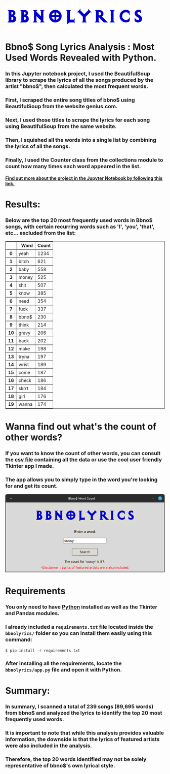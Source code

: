 ![img.png](Jupyter_Notebook/img.png)
# <b> Bbno$ Song Lyrics Analysis : Most Used Words Revealed with Python.</b>

### In this Jupyter notebook project, I used the BeautifulSoup library to scrape the lyrics of all the songs produced by the artist "bbno$", then calculated the most frequent words.
### First, I scraped the entire song titles of bbno$ using BeautifulSoup from the website genius.com.
### Next, I used those titles to scrape the lyrics for each song using BeautifulSoup from the same website.
### Then, I squished all the words into a single list by combining the lyrics of all the songs.
### Finally, I used the Counter class from the collections module to count how many times each word appeared in the list.

#### <a href="Jupyter_Notebook/bbnomula.ipynb" >Find out more about the project in the Jupyter Notebook  by following this link.</a>

# <b> Results:</b>
### Below are the top 20 most frequently used words in Bbno$ songs, with certain recurring words such as 'I', 'you', 'that', etc... excluded from the list:
<table border="1" class="dataframe">
  <thead>
    <tr style="text-align: right;">
      <th></th>
      <th>Word</th>
      <th>Count</th>
    </tr>
  </thead>
  <tbody>
    <tr>
      <th>0</th>
      <td>yeah</td>
      <td>1234</td>
    </tr>
    <tr>
      <th>1</th>
      <td>bitch</td>
      <td>621</td>
    </tr>
    <tr>
      <th>2</th>
      <td>baby</td>
      <td>558</td>
    </tr>
    <tr>
      <th>3</th>
      <td>money</td>
      <td>525</td>
    </tr>
    <tr>
      <th>4</th>
      <td>shit</td>
      <td>507</td>
    </tr>
    <tr>
      <th>5</th>
      <td>know</td>
      <td>385</td>
    </tr>
    <tr>
      <th>6</th>
      <td>need</td>
      <td>354</td>
    </tr>
    <tr>
      <th>7</th>
      <td>fuck</td>
      <td>337</td>
    </tr>
    <tr>
      <th>8</th>
      <td>bbno$</td>
      <td>230</td>
    </tr>
    <tr>
      <th>9</th>
      <td>think</td>
      <td>214</td>
    </tr>
    <tr>
      <th>10</th>
      <td>gravy</td>
      <td>206</td>
    </tr>
    <tr>
      <th>11</th>
      <td>back</td>
      <td>202</td>
    </tr>
    <tr>
      <th>12</th>
      <td>make</td>
      <td>198</td>
    </tr>
    <tr>
      <th>13</th>
      <td>tryna</td>
      <td>197</td>
    </tr>
    <tr>
      <th>14</th>
      <td>wrist</td>
      <td>189</td>
    </tr>
    <tr>
      <th>15</th>
      <td>come</td>
      <td>187</td>
    </tr>
    <tr>
      <th>16</th>
      <td>check</td>
      <td>186</td>
    </tr>
    <tr>
      <th>17</th>
      <td>skrrt</td>
      <td>184</td>
    </tr>
    <tr>
      <th>18</th>
      <td>girl</td>
      <td>176</td>
    </tr>
    <tr>
      <th>19</th>
      <td>wanna</td>
      <td>174</td>
    </tr>
  </tbody>
</table>
</div>

# Wanna find out what's the count of other words?
### If you want to know the count of other words, you can consult the <a href=Jupyter_Notebook/word_count_data/word_counts.csv>csv file</a> containing all the data or use the cool user friendly Tkinter app I made.
### The app allows you to simply type in the word you're looking for and get its count.
![app.png](screenshots/app.png)

# Requirements
### You only need to have <a href="https://www.python.org/downloads/">Python</a> installed as well as the Tkinter and Pandas modules.  
### I already included a ```requirements.txt``` file located inside the ```bbnolyrics/``` folder so you can install them easily using this command:
```
$ pip install -r requirements.txt
```
### After installing all the requirements, locate the ```bbnolyrics/app.py``` file and open it with Python.

# <b>Summary:</b>
### In summary, I scanned a total of 239 songs (89,695 words) from bbno$ and analyzed the lyrics to identify the top 20 most frequently used words.
### It is important to note that while this analysis provides valuable information, the downside is that the lyrics of featured artists were also included in the analysis.
### Therefore, the top 20 words identified may not be solely representative of bbno$'s own lyrical style.
